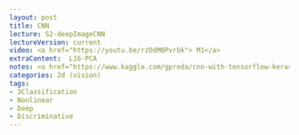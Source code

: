 ```yaml
---
layout: post
title: CNN 
lecture: S2-deepImageCNN
lectureVersion: current
video: <a href="https://youtu.be/rzDdM0Pvrbk"> M1</a> 
extraContent:  L16-PCA
notes: <a href="https://www.kaggle.com/gpreda/cnn-with-tensorflow-keras-for-fashion-mnist"> Keras</a> + <a href="https://docs.fast.ai/tutorial.vision">FastAI </a>  examples 
categories: 2d (vision)
tags:
- 3Classification
- Nonlinear
- Deep
- Discriminative
---
```

